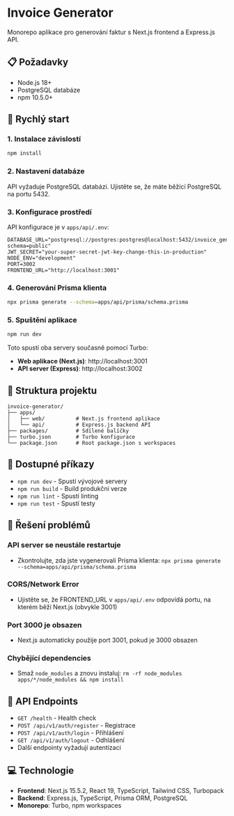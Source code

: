 # Invoice Generator

Monorepo aplikace pro generování faktur s Next.js frontend a Express.js API.

## 📋 Požadavky

- Node.js 18+ 
- PostgreSQL databáze
- npm 10.5.0+

## 🚀 Rychlý start

### 1. Instalace závislostí

```bash
npm install
```

### 2. Nastavení databáze

API vyžaduje PostgreSQL databázi. Ujistěte se, že máte běžící PostgreSQL na portu 5432.

### 3. Konfigurace prostředí

API konfigurace je v `apps/api/.env`:
```env
DATABASE_URL="postgresql://postgres:postgres@localhost:5432/invoice_generator_dev?schema=public"
JWT_SECRET="your-super-secret-jwt-key-change-this-in-production"
NODE_ENV="development"
PORT=3002
FRONTEND_URL="http://localhost:3001"
```

### 4. Generování Prisma klienta

```bash
npx prisma generate --schema=apps/api/prisma/schema.prisma
```

### 5. Spuštění aplikace

```bash
npm run dev
```

Toto spustí oba servery současně pomocí Turbo:
- **Web aplikace (Next.js)**: http://localhost:3001
- **API server (Express)**: http://localhost:3002

## 📁 Struktura projektu

```
invoice-generator/
├── apps/
│   ├── web/          # Next.js frontend aplikace
│   └── api/          # Express.js backend API
├── packages/         # Sdílené balíčky
├── turbo.json        # Turbo konfigurace
└── package.json      # Root package.json s workspaces
```

## 🔧 Dostupné příkazy

- `npm run dev` - Spustí vývojové servery
- `npm run build` - Build produkční verze
- `npm run lint` - Spustí linting
- `npm run test` - Spustí testy

## 🐛 Řešení problémů

### API server se neustále restartuje
- Zkontrolujte, zda jste vygenerovali Prisma klienta: `npx prisma generate --schema=apps/api/prisma/schema.prisma`

### CORS/Network Error
- Ujistěte se, že FRONTEND_URL v `apps/api/.env` odpovídá portu, na kterém běží Next.js (obvykle 3001)

### Port 3000 je obsazen
- Next.js automaticky použije port 3001, pokud je 3000 obsazen

### Chybějící dependencies
- Smaž `node_modules` a znovu instaluj: `rm -rf node_modules apps/*/node_modules && npm install`

## 🔐 API Endpoints

- `GET /health` - Health check
- `POST /api/v1/auth/register` - Registrace
- `POST /api/v1/auth/login` - Přihlášení
- `GET /api/v1/auth/logout` - Odhlášení
- Další endpointy vyžadují autentizaci

## 💻 Technologie

- **Frontend**: Next.js 15.5.2, React 19, TypeScript, Tailwind CSS, Turbopack
- **Backend**: Express.js, TypeScript, Prisma ORM, PostgreSQL
- **Monorepo**: Turbo, npm workspaces
